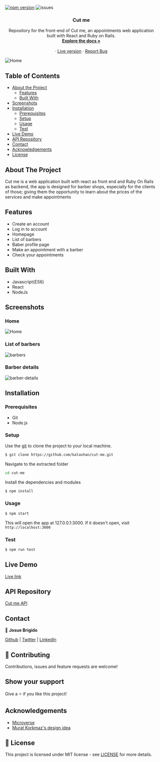 [![npm version](https://badge.fury.io/js/npm.svg)](https://badge.fury.io/js/npm)
![issues](https://img.shields.io/github/issues/kalavhan/restaurant-page)
<br />
<p align="center">
 
  <h3 align="center">Cut me</h3>
  <p align="center">
    Repository for the front-end of Cut me, an appointments web application built with React and Ruby on Rails.
    <br />
    <a href="#table-of-contents"><strong>Explore the docs »</strong></a>
    <br />
    <br />
    ·
    <a href="https://cut-me-barbershop.netlify.app/">Live version</a>
    ·
    <a href="https://github.com/kalavhan/cut-me/issues">Report Bug</a>
  </p>
</p>

![Home](https://user-images.githubusercontent.com/47485749/88884067-03d88100-d1f3-11ea-93cf-94c5904562d1.png)

<!-- TABLE OF CONTENTS -->
## Table of Contents

* [About the Project](#about-the-project)
  * [Features](#features)
  * [Built With](#built-with)
* [Screenshots](#screenshots)
* [Installation](#installation)
  * [Prerequisites](#prerequisites)
  * [Setup](#setup)
  * [Usage](#usage)
  * [Test](#test)
* [Live Demo](#live-demo)
* [API Repository](#api-repository)
* [Contact](#contact)
* [Acknowledgements](#acknowledgements)
* [License](#license)

<!-- ABOUT THE PROJECT -->
## About The Project
Cut me is a web application built with react as front end and Ruby On Rails as backend, the app is designed for barber shops, especially for the clients of those; giving them the opportunity to learn about the prices of the services and make appointments

## Features
 - Create an account
 - Log in to account
 - Homepage
 - List of barbers
 - Baber profile page
 - Make an appointment with a barber
 - Check your appointments

## Built With
- Javascript(ES6)
- React
- NodeJs

## Screenshots

### Home
![Home](https://user-images.githubusercontent.com/47485749/88884067-03d88100-d1f3-11ea-93cf-94c5904562d1.png)

### List of barbers
![barbers](https://user-images.githubusercontent.com/47485749/88884098-12bf3380-d1f3-11ea-92a0-d4dc3fdd3924.png)

### Barber details
![barber-details](https://user-images.githubusercontent.com/47485749/88884128-1eaaf580-d1f3-11ea-9f8d-59f830a8bf9f.png)

## Installation

### Prerequisites
 - Git
 - Node.js

### Setup
Use the [git](https://git-scm.com/downloads) to clone the project to your local machine.
```sh
$ git clone https://github.com/kalavhan/cut-me.git
```

Navigate to the extracted folder
```sh 
cd cut-me
```

Install the dependencies and modules
```sh
$ npm install
```

### Usage
```sh
$ npm start
```
This will open the app at 127.0.0.1:3000. If it doesn't open, visit ```http://localhost:3000```

### Test
```sh
$ npm run test
```

## Live Demo
[Live link](https://cut-me-barbershop.netlify.app/)

## API Repository
[Cut me API](https://github.com/kalavhan/cut-me-api/)

## Contact

👤 **Josue Brigido**

[Github](https://github.com/kalavhan) | [Twitter](https://twitter.com/kalavhan) | [LinkedIn](https://linkedin.com/in/kalavhan)


## 🤝 Contributing

Contributions, issues and feature requests are welcome!

## Show your support

Give a ⭐️ if you like this project!

## Acknowledgements
- [Microverse](https://www.microverse.org/)
- [Murat Korkmaz's design idea](https://www.behance.net/gallery/26425031/Vespa-Responsive-Redesign)

## 📝 License

This project is licensed under MIT license - see [LICENSE](/LICENSE) for more details.

